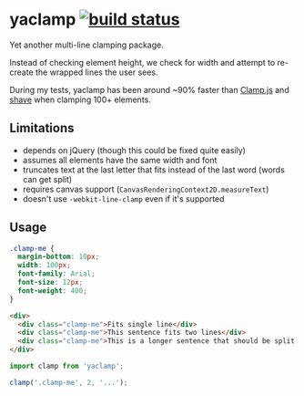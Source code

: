 # yaclamp [![build status](https://travis-ci.org/kankje/yaclamp.svg?branch=master)](https://travis-ci.org/kankje/yaclamp)

Yet another multi-line clamping package.

Instead of checking element height, we check for width and attempt to re-create the wrapped lines the user sees.

During my tests, yaclamp has been around ~90% faster than [Clamp.js](https://github.com/josephschmitt/Clamp.js) and [shave](https://github.com/dollarshaveclub/shave) when clamping 100+ elements.

## Limitations

- depends on jQuery (though this could be fixed quite easily)
- assumes all elements have the same width and font
- truncates text at the last letter that fits instead of the last word (words can get split)
- requires canvas support (`CanvasRenderingContext2D.measureText`)
- doesn't use `-webkit-line-clamp` even if it's supported

## Usage

```css
.clamp-me {
  margin-bottom: 10px;
  width: 100px;
  font-family: Arial;
  font-size: 12px;
  font-weight: 400;
}
```

```html
<div>
  <div class="clamp-me">Fits single line</div>
  <div class="clamp-me">This sentence fits two lines</div>
  <div class="clamp-me">This is a longer sentence that should be split on four lines</div>
</div>
```

```js
import clamp from 'yaclamp';

clamp('.clamp-me', 2, '...');
```
